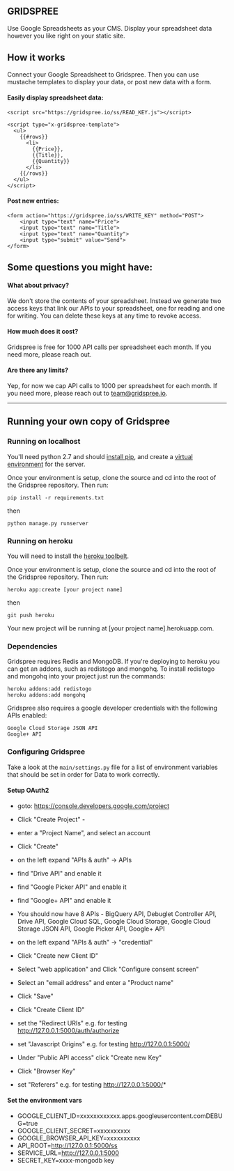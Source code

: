
GRIDSPREE
-------------

Use Google Spreadsheets as your CMS. Display your spreadsheet data however you like right on your static site.


## How it works

Connect your Google Spreadsheet to Gridspree. Then you can use mustache templates to display your data, or post new data with a form.

#### Easily display spreadsheet data:

    <script src="https://gridspree.io/ss/READ_KEY.js"></script>

    <script type="x-gridspree-template">
      <ul>
        {{#rows}}
          <li>
            {{Price}},
            {{Title}}, 
            {{Quantity}}
          </li>
        {{/rows}}
      </ul>
    </script>

#### Post new entries:

    <form action="https://gridspree.io/ss/WRITE_KEY" method="POST">
        <input type="text" name="Price">
        <input type="text" name="Title">
        <input type="text" name="Quantity">
        <input type="submit" value="Send">
    </form>


## Some questions you might have:

#### What about privacy?

We don't store the contents of your spreadsheet. Instead we generate two access keys that link our APIs to your spreadsheet, one for reading and one for writing. You can delete these keys at any time to revoke access.

#### How much does it cost?

Gridspree is free for 1000 API calls per spreadsheet each month. If you need more, please reach out.

#### Are there any limits?

Yep, for now we cap API calls to 1000 per spreadsheet for each month. If you need more, please reach out to team@gridspree.io.

--------

Running your own copy of Gridspree 
------------------------------------

### Running on localhost

You'll need python 2.7 and should [install pip](https://pip.pypa.io/en/latest/installing.html), and create a [virtual environment](http://docs.python-guide.org/en/latest/dev/virtualenvs/) for the server. 

Once your environment is setup, clone the source and cd into the root of the Gridspree repository. Then run:

    pip install -r requirements.txt

then

    python manage.py runserver


### Running on heroku

You will need to install the [heroku toolbelt](https://toolbelt.heroku.com/).

Once your environment is setup, clone the source and cd into the root of the Gridspree repository. Then run:

    heroku app:create [your project name]

then

    git push heroku

Your new project will be running at [your project name].herokuapp.com.


### Dependencies

Gridspree requires Redis and MongoDB. If you're deploying to heroku you can get an addons, such as redistogo and mongohq. To install redistogo and mongohq into your project just run the commands:

    heroku addons:add redistogo
    heroku addons:add mongohq


Gridspree also requires a google developer credentials with the following APIs enabled:

    Google Cloud Storage JSON API
    Google+ API


### Configuring Gridspree

Take a look at the `main/settings.py` file for a list of environment variables that should be set in order for Data to work correctly.

#### Setup OAuth2

- goto: https://console.developers.google.com/project
- Click "Create Project" - 
-  enter a "Project Name",  and select an account
- Click "Create" 
- on the left expand "APIs & auth" -> APIs
- find "Drive API" and enable it
- find "Google Picker API" and enable it
- find "Google+ API" and enable it
- You should now have 8 APIs - BigQuery API, Debuglet Controller API, Drive API, Google Cloud SQL,
Google Cloud Storage, Google Cloud Storage JSON API, Google Picker API, Google+ API

- on the left expand  "APIs & auth" -> "credential"
- Click "Create new Client ID"
- Select "web application" and Click "Configure consent screen"
- Select an "email address" and enter a "Product name"
- Click "Save"
- Click "Create Client ID"
- set the "Redirect URIs"  e.g. for testing  http://127.0.0.1:5000/auth/authorize
- set "Javascript Origins" e.g. for testing http://127.0.0.1:5000/

- Under "Public API access" click "Create new Key"
- Click "Browser Key"
- set "Referers"  e.g. for testing http://127.0.0.1:5000/*

#### Set the environment vars 
- GOOGLE_CLIENT_ID=xxxxxxxxxxxx.apps.googleusercontent.comDEBUG=true
- GOOGLE_CLIENT_SECRET=xxxxxxxxxx
- GOOGLE_BROWSER_API_KEY=xxxxxxxxxx 
- API_ROOT=http://127.0.0.1:5000/ss
- SERVICE_URL=http://127.0.0.1:5000
- SECRET_KEY=xxxx-mongodb key
